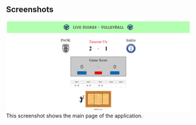 ## Screenshots

![Main Page](LiveScores.jpg)
This screenshot shows the main page of the application.
